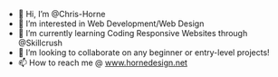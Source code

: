 - 👋 Hi, I’m @Chris-Horne
- 👀 I’m interested in Web Development/Web Design
- 🌱 I’m currently learning Coding Responsive Websites through @Skillcrush
- 💞️ I’m looking to collaborate on any beginner or entry-level projects!
- 📫 How to reach me @ www.hornedesign.net

<!---
Chris-Horne/Chris-Horne is a ✨ special ✨ repository because its `README.md` (this file) appears on your GitHub profile.
You can click the Preview link to take a look at your changes.
--->
